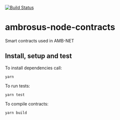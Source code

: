[![Build Status](https://travis-ci.com/ambrosus/ambrosus-node-contracts.svg?token=nJpF4WjFNNbqCjjVquWn&branch=master)](https://travis-ci.com/ambrosus/ambrosus-node-contracts)
# ambrosus-node-contracts
Smart contracts used in AMB-NET

## Install, setup and test
To install dependencies call:
```
yarn
```

To run tests:
```
yarn test
```

To compile contracts:
```
yarn build
```
